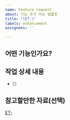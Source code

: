 ```yaml
---
name: Feature request
about: 기능 추가 이슈 템플릿
title: "[ET-]"
labels: enhancement
assignees: ''

---
```


## 어떤 기능인가요?

>

## 작업 상세 내용

- [ ] 

## 참고할만한 자료(선택)

[ET-](https://challduck.atlassian.net/browse/ET-)
